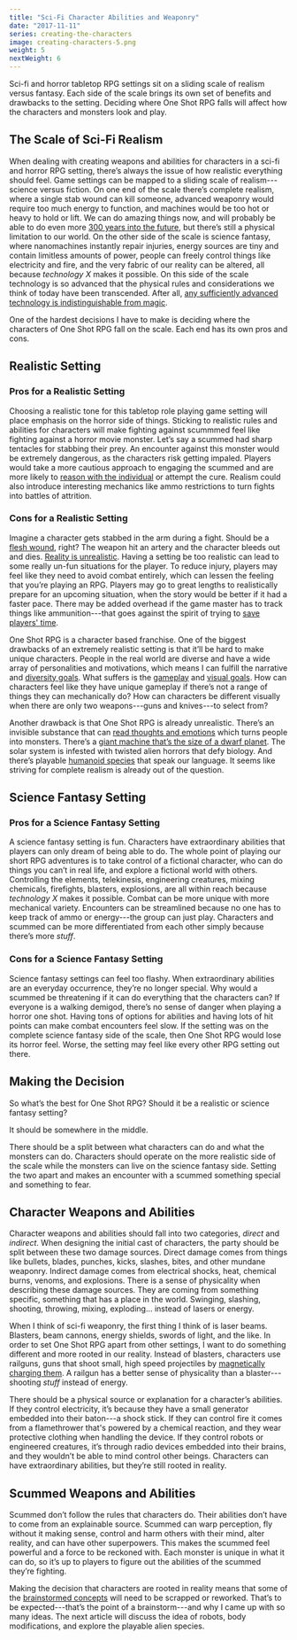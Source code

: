 ```yaml
---
title: "Sci-Fi Character Abilities and Weaponry"
date: "2017-11-11"
series: creating-the-characters
image: creating-characters-5.png
weight: 5
nextWeight: 6
---
```


Sci-fi and horror tabletop RPG settings sit on a sliding scale of realism versus fantasy. Each side of the scale brings its own set of benefits and drawbacks to the setting. Deciding where One Shot RPG falls will affect how the characters and monsters look and play.<!--more-->

## The Scale of Sci-Fi Realism
When dealing with creating weapons and abilities for characters in a sci-fi and horror RPG setting, there’s always the issue of how realistic everything should feel. Game settings can be mapped to a sliding scale of realism---science versus fiction. On one end of the scale there’s complete realism, where a single stab wound can kill someone, advanced weaponry would require too much energy to function, and machines would be too hot or heavy to hold or lift. We can do amazing things now, and will probably be able to do even more [300 years into the future](/blog/creating-the-setting/technology-and-the-military/#timeframe), but there’s still a physical limitation to our world. On the other side of the scale is science fantasy, where nanomachines instantly repair injuries, energy sources are tiny and contain limitless amounts of power, people can freely control things like electricity and fire, and the very fabric of our reality can be altered, all because _technology X_ makes it possible. On this side of the scale technology is so advanced that the physical rules and considerations we think of today have been transcended. After all, [any sufficiently advanced technology is indistinguishable from magic](https://en.wikipedia.org/wiki/Clarke%27s_three_laws).

One of the hardest decisions I have to make is deciding where the characters of One Shot RPG fall on the scale. Each end has its own pros and cons.

## Realistic Setting
### Pros for a Realistic Setting
Choosing a realistic tone for this tabletop role playing game setting will place emphasis on the horror side of things. Sticking to realistic rules and abilities for characters will make fighting against scummmed feel like fighting against a horror movie monster. Let’s say a scummed had sharp tentacles for stabbing their prey. An encounter against this monster would be extremely dangerous, as the characters risk getting impaled. Players would take a more cautious approach to engaging the scummed and are more likely to [reason with the individual](/blog/creating-the-setting/expanding-upon-scum-and-horror/#dealing-with-a-scummed-monster) or attempt the cure. Realism could also introduce interesting mechanics like ammo restrictions to turn fights into battles of attrition.

### Cons for a Realistic Setting
Imagine a character gets stabbed in the arm during a fight. Should be a [flesh wound](http://tvtropes.org/pmwiki/pmwiki.php/Main/OnlyAFleshWound), right? The weapon hit an artery and the character bleeds out and dies. [Reality is unrealistic](http://tvtropes.org/pmwiki/pmwiki.php/Main/RealityIsUnrealistic). Having a setting be too realistic can lead to some really un-fun situations for the player. To reduce injury, players may feel like they need to avoid combat entirely, which can lessen the feeling that you’re playing an RPG. Players may go to great lengths to realistically prepare for an upcoming situation, when the story would be better if it had a faster pace. There may be added overhead if the game master has to track things like ammunition---that goes against the spirit of trying to [save players' time](/blog/creating-the-setting/justification-for-one-shot-rpg/#the-issue-of-time).

One Shot RPG is a character based franchise. One of the biggest drawbacks of an extremely realistic setting is that it’ll be hard to make unique characters. People in the real world are diverse and have a wide array of personalities and motivations, which means I can fulfill the narrative and [diversity goals](/blog/creating-the-characters/diversity-goals/). What suffers is the [gameplay](/blog/creating-the-characters/gameplay-and-narrative-goals/#gameplay-goals) and [visual goals](/blog/creating-the-characters/visual-goals/). How can characters feel like they have unique gameplay if there’s not a range of things they can mechanically do? How can characters be different visually when there are only two weapons---guns and knives---to select from?

Another drawback is that One Shot RPG is already unrealistic. There’s an invisible substance that can [read thoughts and emotions](/blog/creating-the-setting/expanding-upon-scum-and-horror/#scum) which turns people into monsters. There’s a [giant machine that’s the size of a dwarf planet](/blog/creating-the-setting/better-elevator-pitch/#the-pluto-factor). The solar system is infested with twisted alien horrors that defy biology. And there’s playable [humanoid species](/blog/creating-the-setting/planets-and-races/) that speak our language. It seems like striving for complete realism is already out of the question.

## Science Fantasy Setting
### Pros for a Science Fantasy Setting
A science fantasy setting is fun. Characters have extraordinary abilities that players can only dream of being able to do. The whole point of playing our short RPG adventures is to take control of a fictional character, who can do things you can’t in real life, and explore a fictional world with others. Controlling the elements, telekinesis, engineering creatures, mixing chemicals, firefights, blasters, explosions, are all within reach because _technology X_ makes it possible. Combat can be more unique with more mechanical variety. Encounters can be streamlined because no one has to keep track of ammo or energy---the group can just play. Characters and scummed can be more differentiated from each other simply because there’s more _stuff_.

### Cons for a Science Fantasy Setting
Science fantasy settings can feel too flashy. When extraordinary abilities are an everyday occurrence, they’re no longer special. Why would a scummed be threatening if it can do everything that the characters can? If everyone is a walking demigod, there’s no sense of danger when playing a horror one shot. Having tons of options for abilities and having lots of hit points can make combat encounters feel slow. If the setting was on the complete science fantasy side of the scale, then One Shot RPG would lose its horror feel. Worse, the setting may feel like every other RPG setting out there.

## Making the Decision
So what’s the best for One Shot RPG? Should it be a realistic or science fantasy setting?

It should be somewhere in the middle.

There should be a split between what characters can do and what the monsters can do. Characters should operate on the more realistic side of the scale while the monsters can live on the science fantasy side. Setting the two apart and makes an encounter with a scummed something special and something to fear.

## Character Weapons and Abilities
Character weapons and abilities should fall into two categories, _direct_ and _indirect_. When designing the initial cast of characters, the party should be split between these two damage sources. Direct damage comes from things like bullets, blades, punches, kicks, slashes, bites, and other mundane weaponry. Indirect damage comes from electrical shocks, heat, chemical burns, venoms, and explosions. There is a sense of physicality when describing these damage sources. They are coming from something specific, something that has a place in the world. Swinging, slashing, shooting, throwing, mixing, exploding... instead of lasers or energy.

When I think of sci-fi weaponry, the first thing I think of is laser beams. Blasters, beam cannons, energy shields, swords of light, and the like. In order to set One Shot RPG apart from other settings, I want to do something different and more rooted in our reality. Instead of blasters, characters use railguns, guns that shoot small, high speed projectiles by [magnetically charging them](https://en.wikipedia.org/wiki/Railgun). A railgun has a better sense of physicality than a blaster---shooting _stuff_ instead of energy.

There should be a physical source or explanation for a character’s abilities. If they control electricity, it’s because they have a small generator embedded into their baton---a shock stick. If they can control fire it comes from a flamethrower that's powered by a chemical reaction, and they wear protective clothing when handling the device. If they control robots or engineered creatures, it’s through radio devices embedded into their brains, and they wouldn’t be able to mind control other beings. Characters can have extraordinary abilities, but they’re still rooted in reality.

## Scummed Weapons and Abilities
Scummed don’t follow the rules that characters do. Their abilities don’t have to come from an explainable source. Scummed can warp perception, fly without it making sense, control and harm others with their mind, alter reality, and can have other superpowers. This makes the scummed feel powerful and a force to be reckoned with. Each monster is unique in what it can do, so it’s up to players to figure out the abilities of the scummed they’re fighting.

Making the decision that characters are rooted in reality means that some of the [brainstormed concepts](/blog/creating-the-characters/brainstorming-the-starting-cast/) will need to be scrapped or reworked. That’s to be expected---that’s the point of a brainstorm---and why I came up with so many ideas. The next article will discuss the idea of robots, body modifications, and explore the playable alien species.
